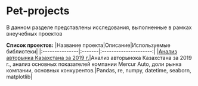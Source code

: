 # Pet-projects
В данном разделе представлены исследования, выполненные в рамках внеучебных проектов

**Список проектов:**
|Название проекта|Описание|Используемые библиотеки|
|:---------------|:-------|:---------------------:|
|[Анализ авторынка Казахстана за 2019 г.](auto_kz/auto_kz.ipynb)|Анализ авторынока Казахстана за 2019 г., анализ основных показателей компании Mercur Auto, доли рынка компании, основных конкурентов.|Pandas, re, numpy, datetime, seaborn, matplotlib| 
